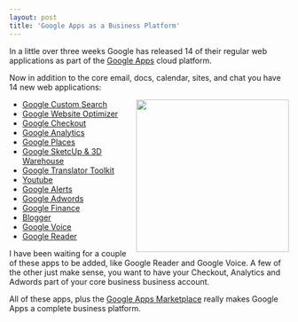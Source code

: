 ```yaml
---
layout: post
title: 'Google Apps as a Business Platform'
---
```

In a little over three weeks Google has released 14 of their regular web applications as part of the <a href="http://www.kinlane.com/category/google/google-apps-google/" target="_blank">Google Apps</a> cloud platform.<p></p>
Now in addition to the core email, docs, calendar, sites, and chat you have 14 new web applications:
<ul class="mainlist"><img src="http://kinlane-productions.s3.amazonaws.com/google/google_apps.jpg" alt="" width="275" align="right" />
	<li><a href="http://googleenterprise.blogspot.com/2010/12/now-available-with-google-apps-google_10.html" target="_blank">Google Custom Search</a></li>
	<li><a href="http://googleenterprise.blogspot.com/2010/12/now-available-with-google-apps-google_09.html" target="_blank">Google Website Optimizer</a></li>
	<li><a href="http://googleenterprise.blogspot.com/2010/12/now-available-with-google-apps-google_08.html" target="_blank">Google Checkout</a></li>
	<li><a href="http://googleenterprise.blogspot.com/2010/12/now-available-with-google-apps-google_07.html" target="_blank">Google Analytics</a></li>
	<li><a href="http://googleenterprise.blogspot.com/2010/12/now-available-with-google-apps-google_06.html" target="_blank">Google Places</a></li>
	<li><a href="http://googleenterprise.blogspot.com/2010/12/now-available-with-google-apps-google_03.html" target="_blank">Google SketcUp &amp; 3D Warehouse</a></li>
	<li><a href="http://googleenterprise.blogspot.com/2010/12/now-available-with-google-apps-google.html" target="_blank">Google Translator Toolkit</a></li>
	<li><a href="http://googleenterprise.blogspot.com/2010/12/now-available-with-google-apps-youtube.html" target="_blank">Youtube</a></li>
	<li><a href="http://googleenterprise.blogspot.com/2010/11/now-available-with-google-apps-google_30.html" target="_blank">Google Alerts</a></li>
	<li><a href="http://googleenterprise.blogspot.com/2010/11/now-available-with-google-apps-adwords.html" target="_blank">Google Adwords</a></li>
	<li><a href="http://googleenterprise.blogspot.com/2010/11/now-available-with-google-apps-google_24.html" target="_blank">Google Finance</a></li>
	<li><a href="http://googleenterprise.blogspot.com/2010/11/now-available-with-google-apps-blogger.html" target="_blank">Blogger</a></li>
	<li><a href="http://googleenterprise.blogspot.com/2010/11/now-available-with-google-apps-google_22.html" target="_blank">Google Voice</a></li>
	<li><a href="http://googleenterprise.blogspot.com/2010/11/now-available-with-google-apps-google.html" target="_blank">Google Reader</a></li>
</ul>
I have been waiting for a couple of these apps to be added, like Google Reader and Google Voice. A few of the other just make sense, you want to have your Checkout, Analytics and Adwords part of your core business business account.<p></p>
All of these apps, plus the <a href="http://www.google.com/enterprise/marketplace/" target="_blank">Google Apps Marketplace</a> really makes Google Apps a complete business platform.
